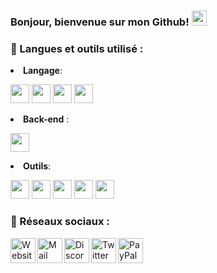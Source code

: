 ### Bonjour, bienvenue sur mon Github! <img width="24px" src="https://cdn.ultralion.online/storage/img/hi.gif" />

### 📒 Langues et outils utilisé :

<li><B>Langage</B>:</li>
<p align="left">
  <img height="30" src="https://cdn.ultralion.online/storage/img/js.png" style="max-width:100%;">
  <img height="30" src="https://cdn.ultralion.online/storage/img/c.png" style="max-width:100%;">
  <img height="30" src="https://cdn.ultralion.online/storage/img/html5.png" style="max-width:100%;">
  <img height="30" src="https://cdn.ultralion.online/storage/img/css3.png" style="max-width:100%;">
  </p>
 <li><B>Back-end</B> :</li>
<p align="left">
<img height="30" src="https://cdn.ultralion.online/storage/img/nodejs.png" style="max-width:100%;">
  </p>
<li><B>Outils</B>:</li>
<p align="left">
<img height="30" src="https://cdn.ultralion.online/storage/img/vscode.png" style="max-width:100%;">
<img height="30" src="https://cdn.ultralion.online/storage/img/sublimetext.png" style="max-width:100%;">
<a href="https://mremoteng.org/"><img height="30" src="https://cdn.ultralion.online/storage/img/mRemoteNG.png" style="max-width:100%;"></a>
<img height="30" src="https://cdn.ultralion.online/storage/img/winscp.png" style="max-width:100%;">
<img height="30" src="https://cdn.ultralion.online/storage/img/github.png" style="max-width:100%;">
  </p>
 
 ### 🔗 Réseaux sociaux :
<p align="left">
<a href="https://ultralion.online" title="Website">
  <img align="left" alt="Website" width="40px" src="https://cdn.ultralion.online/storage/img/website.png" /></a>
<a href="mailto:ultralionfr@gmail.com?subject=[GitHub]%20Contact%20for%20..." title="Mail">
  <img align="left" alt="Mail" width="40px" src="https://cdn.ultralion.online/storage/img/mail.png" /></a>
<a href="https://discord.gg/VAm5zqe" title="Discord">
  <img align="left" alt="Discord" width="40px" src="https://cdn.ultralion.online/storage/img/discord.png" /></a>
<a href="https://www.twitter.com/UltraLion__" title="Twitter">
  <img align="left" alt="Twitter" width="40px" src="https://cdn.ultralion.online/storage/img/twitter.png" /></a>
<a href="https://paypal.me/ultralionfr" title="PayPal"><img align="left" alt="PayPal" width="40px" src="https://cdn.ultralion.online/storage/img/paypal.png" /></a>
  </p>
